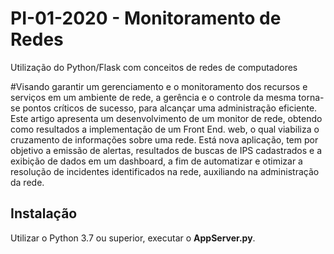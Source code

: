 # PI-01-2020 - Monitoramento de Redes
Utilização do Python/Flask com conceitos de redes de computadores

#Visando garantir um gerenciamento e o monitoramento dos recursos e serviços em um ambiente de rede, a gerência e o controle da mesma torna-se pontos críticos de sucesso, para alcançar uma administração eficiente. Este artigo apresenta um desenvolvimento de um monitor de rede, obtendo como resultados a implementação de um Front End. web, o qual viabiliza o cruzamento de informações sobre uma rede. Está nova aplicação, tem por objetivo a emissão de alertas, resultados de buscas de IPS cadastrados e a exibição de dados em um dashboard, a fim de automatizar e otimizar a resolução de incidentes identificados na rede, auxiliando na administração da rede.

## Instalação 

Utilizar o Python 3.7 ou superior, executar o **AppServer.py**.
